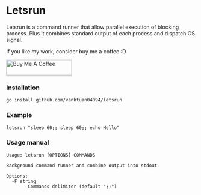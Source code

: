 # Letsrun

Letsrun is a command runner that allow parallel execution of blocking process. Plus it combines standard output of each process and dispatch OS signal.

If you like my work, consider buy me a coffee :D

<a href="https://www.buymeacoffee.com/sHZbgvYh0" target="_blank"><img src="https://www.buymeacoffee.com/assets/img/custom_images/orange_img.png" alt="Buy Me A Coffee" style="height: 41px !important;width: 174px !important;box-shadow: 0px 3px 2px 0px rgba(190, 190, 190, 0.5) !important;-webkit-box-shadow: 0px 3px 2px 0px rgba(190, 190, 190, 0.5) !important;" ></a>

### Installation

```
go install github.com/vanhtuan04094/letsrun
```

### Example

```
letsrun "sleep 60;; sleep 60;; echo Hello"
```

### Usage manual

```
Usage: letsrun [OPTIONS] COMMANDS

Background command runner and combine output into stdout

Options:
  -F string
    	Commands delimiter (default ";;")
```
